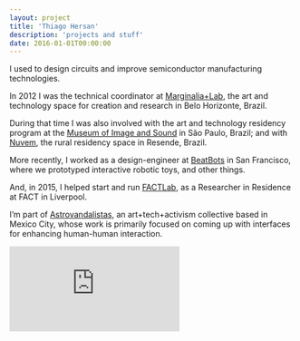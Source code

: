 ```yaml
---
layout: project
title: 'Thiago Hersan'
description: 'projects and stuff'
date: 2016-01-01T00:00:00
---
```

I used to design circuits and improve semiconductor manufacturing technologies.

In 2012 I was the technical coordinator at [Marginalia+Lab](https://vimeo.com/marginalialab), the art and technology space for creation and research in Belo Horizonte, Brazil.

During that time I was also involved with the art and technology residency program at the [Museum of Image and Sound](http://www.labmis.org.br/) in São Paulo, Brazil; and with [Nuvem](https://nuvem.tk/), the rural residency space in Resende, Brazil.

More recently, I worked as a design-engineer at [BeatBots](https://www.behance.net/beatbots) in San Francisco, where we prototyped interactive robotic toys, and other things.

And, in 2015, I helped start and run [FACTLab](http://alab.space/), as a Researcher in Residence at FACT in Liverpool.

I’m part of [Astrovandalistas](http://www.astrovandalistas.cc/base/), an art+tech+activism collective based in Mexico City, whose work is primarily focused on coming up with interfaces for enhancing human-human interaction.

<div class="home-video-wrapper">
  <div class="video-wrapper video-wrapper-16x9">
    <iframe src="https://player.vimeo.com/video/66541476?title=0&amp;portrait=0&amp;byline=0" frameborder="0" webkitallowfullscreen="" mozallowfullscreen="" allowfullscreen=""></iframe>
  </div>
</div>
